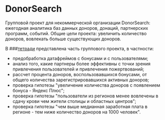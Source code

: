 # DonorSearch

Групповой проект для некоммерческой организации DonorSearch: ежегодная аналитика баз данных доноров, донаций, партнерских программ, событий.
Общие цели проекта: увеличить количество доноров, вовлекать больше существующих доноров.

В ###[тетради](https://github.com/megrez63/DonorSearch/blob/main/DonorSearch1.ipynb) представлена часть группового проекта, в частности:
- предобработка датафреймов с бонусами и с пользователями;
- анализ того, какие партнеры более эффективны с точки зрения привлечения пользователей и привлечения пожертвований;
- рассчет процента доноров, воспользовавшихся бонусами, от общего количества зарегистрировавшихся активных доноров;
- проверка гипотезы "увеличение количества доноров с появлением бонуса - Яндекс Плюс";
- проверка гипотезы "пользователи из регионов менее вовлечены в сдачу крови чем жители столицы и областных центров";
- проверка гипотезы "чем выше медианная заработная плата в регионе - тем ниже количество доноров на 1000 человек".
